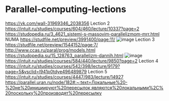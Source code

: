 # Parallel-computing-lections
https://vk.com/wall-31969346_2038356
Lection 2
https://intuit.ru/studies/courses/604/460/lecture/10337?page=2
https://studopedia.ru/3_4621_sistemi-s-massovim-parallelizmom-mrr.html
NUMA
https://studfile.net/preview/3991400/page:11/
![image](https://user-images.githubusercontent.com/70652745/192499679-19c52668-d7ce-4597-806d-d3fa0e5f78b2.png)
Lection 3
https://studfile.net/preview/1544152/page:7/
http://www.ccas.ru/paral/prog/models.html
https://studopedia.su/15_128763_parallelizm-dannih.html
![image](https://user-images.githubusercontent.com/70652745/192500082-7d14e49c-394c-438e-b599-c35883c06b93.png)
https://intuit.ru/studies/courses/584/440/lecture/9850?page=2
Lection 4
https://intuit.ru/studies/courses/542/398/lecture/9179?page=5&ysclid=l941p0tdye496489879
Lection 5
https://intuit.ru/studies/courses/4447/983/lecture/14927
https://parallel.uran.ru/node/182#:~:text=Локальные%20-%20не%20инициируют%20пересылок,являются%20локальными%2C%20поскольку%20производят%20пересылку
